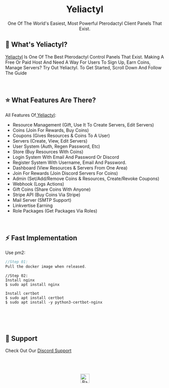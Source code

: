 <h1 align="center">Yeliactyl</h1>
<p align="center">One Of The World's Easiest, Most Powerful Pterodactyl Client Panels That Exist.</p>

## :hear_no_evil:  What's Yeliactyl?  
<a href="https://github.com/Yeliactyl/Yeliactyl" target="_blank">Yeliactyl</a> Is One Of The Best Pterodactyl Control Panels That Exist. Making A Free Or Paid Host And Need A Way For Users To Sign Up, Earn Coins, Manage Servers? Try Out Yeliactyl. To Get Started, Scroll Down And Follow The Guide
<br/><br/><br/>

## :star: What Features Are There?
All Features Of<a href="https://github.com/Yeliactyl/Yeliactyl" target="_blank"> Yeliactyl</a>:
<br/>
- Resource Management (Gift, Use It To Create Servers, Edit Servers)
- Coins (Join For Rewards, Buy Coins)
- Coupons (Gives Resources & Coins To A User)
- Servers (Create, View, Edit Servers)
- User System (Auth, Regen Password, Etc)
- Store (Buy Resources With Coins)
- Login System With Email And Password Or Discord
- Register System With Username, Email And Password. 
- Dashboard (View Resources & Servers From One Area)
- Join For Rewards (Join Discord Servers For Coins)
- Admin (Set/Add/Remove Coins & Resources, Create/Revoke Coupons)
- Webhook (Logs Actions)
- Gift Coins (Share Coins With Anyone)
- Stripe API (Buy Coins Via Stripe)
- Mail Server (SMTP Support)
- Linkvertise Earning
- Role Packages (Get Packages Via Roles)
<br/><br/><br/>

## :zap:  Fast Implementation  
  Use pm2:<br/>
  ```JavaScript
//Step 01:
Pull the docker image when released.
```
```
//Step 02:
Install nginx
$ sudo apt install nginx

Install certbot
$ sudo apt install certbot
$ sudo apt install -y python3-certbot-nginx
```

<br/><br/><br/>
## :clap:  Support
Check Out Our [Discord Support](https://discord.gg/BG9TbEQep4)</br>
<br/><br/><br/>

<p align="center"><a href="https://github.com/Yeliactyl/Yeliactyl#"><img src="http://randojs.com/images/backToTopButtonTransparentBackground.png" alt="Back To Top" height="29"/></a></p>
